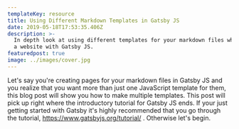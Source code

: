 ```yaml
---
templateKey: resource
title: Using Different Markdown Templates in Gatsby JS
date: 2019-05-18T17:53:35.406Z
description: >-
  In depth look at using different templates for your markdown files whem making
  a website with Gatsby JS.
featuredpost: true
image: ../images/cover.jpg
---
```

Let's say you're creating pages for your markdown files in Gatsby JS and you realize that you want more than just one JavaScript template for them, this blog post will show you how to make multiple templates. This post will pick up right where the introductory tutorial for Gatsby JS ends. If your just getting started with Gatsby it's highly recommended that you go through the tutorial, <https://www.gatsbyjs.org/tutorial/> . Otherwise let's begin.
